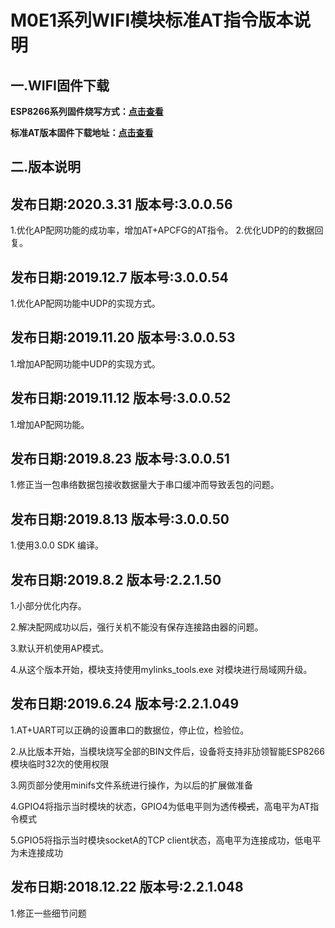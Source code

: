 # M0E1系列WIFI模块标准AT指令版本说明

## 一.WIFI固件下载

**ESP8266系列固件烧写方式：[点击查看](https://github.com/mqlinks/MYLINKS_FIRMWARE_DOC/tree/master/WIFI/M0E1_ESP8266)**

**标准AT版本固件下载地址：[点击查看](http://mqlinks.tpddns.cn:1888/kodexplorer/index.php?share/folder&user=100&sid=WF2uYeh5)**

## 二.版本说明
## 发布日期:2020.3.31 版本号:3.0.0.56

1.优化AP配网功能的成功率，增加AT+APCFG的AT指令。
2.优化UDP的的数据回复。

## 发布日期:2019.12.7 版本号:3.0.0.54

1.优化AP配网功能中UDP的实现方式。


## 发布日期:2019.11.20 版本号:3.0.0.53

1.增加AP配网功能中UDP的实现方式。

## 发布日期:2019.11.12 版本号:3.0.0.52

1.增加AP配网功能。

## 发布日期:2019.8.23 版本号:3.0.0.51

1.修正当一包串络数据包接收数据量大于串口缓冲而导致丢包的问题。

## 发布日期:2019.8.13 版本号:3.0.0.50

1.使用3.0.0 SDK 编译。

## 发布日期:2019.8.2 版本号:2.2.1.50

1.小部分优化内存。

2.解决配网成功以后，强行关机不能没有保存连接路由器的问题。

3.默认开机使用AP模式。

4.从这个版本开始，模块支持使用mylinks_tools.exe 对模块进行局域网升级。

## 发布日期:2019.6.24 版本号:2.2.1.049

1.AT+UART可以正确的设置串口的数据位，停止位，检验位。

2.从比版本开始，当模块烧写全部的BIN文件后，设备将支持非劢领智能ESP8266模块临时32次的使用权限

3.网页部分使用minifs文件系统进行操作，为以后的扩展做准备

4.GPIO4将指示当时模块的状态，GPIO4为低电平则为透传~~模式~~，高电平为AT指令模式

5.GPIO5将指示当时模块socketA的TCP client状态，高电平为连接成功，低电平为未连接成功

## 发布日期:2018.12.22 版本号:2.2.1.048

1.修正一些细节问题
